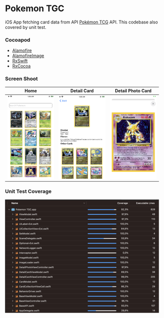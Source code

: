 
# Pokemon TGC

iOS App fetching card data from API [Pokémon TCG](https://pokemontcg.io/) API. This codebase also covered by unit test.

### Cocoapod
- [Alamofire](https://github.com/Alamofire/Alamofire)
- [AlamofireImage](https://github.com/Alamofire/AlamofireImage)
- [RxSwift](https://github.com/reactivex/rxswift)
- [RxCocoa](https://github.com/ReactiveX/RxSwift)

### Screen Shoot

| Home | Detail Card | Detail Photo Card |
|------|-------------|-------------------|
|![Home Screen Shoot](Screenshoot/home.PNG?raw=true "Home Screen Shoot")|![Detail Card Screen Shoot](Screenshoot/detail_card.PNG?raw=true "Detail Card Screen Shoot")|![Detail Photo Card Screen Shoot](Screenshoot/detail_photo_card.PNG?raw=true "Detail Photo Card Screen Shoot")|

### Unit Test Coverage

![Code Coverage Screen Shoot](Screenshoot/code_coverage.png?raw=true "Code Coverage")